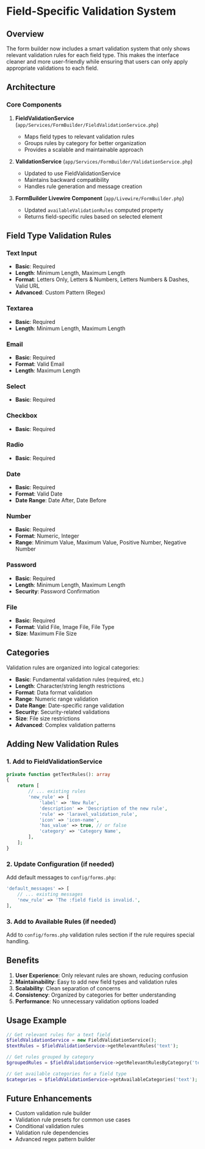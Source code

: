 # Field-Specific Validation System

## Overview

The form builder now includes a smart validation system that only shows relevant validation rules for each field type. This makes the interface cleaner and more user-friendly while ensuring that users can only apply appropriate validations to each field.

## Architecture

### Core Components

1. **FieldValidationService** (`app/Services/FormBuilder/FieldValidationService.php`)
   - Maps field types to relevant validation rules
   - Groups rules by category for better organization
   - Provides a scalable and maintainable approach

2. **ValidationService** (`app/Services/FormBuilder/ValidationService.php`)
   - Updated to use FieldValidationService
   - Maintains backward compatibility
   - Handles rule generation and message creation

3. **FormBuilder Livewire Component** (`app/Livewire/FormBuilder.php`)
   - Updated `availableValidationRules` computed property
   - Returns field-specific rules based on selected element

## Field Type Validation Rules

### Text Input
- **Basic**: Required
- **Length**: Minimum Length, Maximum Length
- **Format**: Letters Only, Letters & Numbers, Letters Numbers & Dashes, Valid URL
- **Advanced**: Custom Pattern (Regex)

### Textarea
- **Basic**: Required
- **Length**: Minimum Length, Maximum Length

### Email
- **Basic**: Required
- **Format**: Valid Email
- **Length**: Maximum Length

### Select
- **Basic**: Required

### Checkbox
- **Basic**: Required

### Radio
- **Basic**: Required

### Date
- **Basic**: Required
- **Format**: Valid Date
- **Date Range**: Date After, Date Before

### Number
- **Basic**: Required
- **Format**: Numeric, Integer
- **Range**: Minimum Value, Maximum Value, Positive Number, Negative Number

### Password
- **Basic**: Required
- **Length**: Minimum Length, Maximum Length
- **Security**: Password Confirmation

### File
- **Basic**: Required
- **Format**: Valid File, Image File, File Type
- **Size**: Maximum File Size

## Categories

Validation rules are organized into logical categories:

- **Basic**: Fundamental validation rules (required, etc.)
- **Length**: Character/string length restrictions
- **Format**: Data format validation
- **Range**: Numeric range validation
- **Date Range**: Date-specific range validation
- **Security**: Security-related validations
- **Size**: File size restrictions
- **Advanced**: Complex validation patterns

## Adding New Validation Rules

### 1. Add to FieldValidationService

```php
private function getTextRules(): array
{
    return [
        // ... existing rules
        'new_rule' => [
            'label' => 'New Rule',
            'description' => 'Description of the new rule',
            'rule' => 'laravel_validation_rule',
            'icon' => 'icon-name',
            'has_value' => true, // or false
            'category' => 'Category Name',
        ],
    ];
}
```

### 2. Update Configuration (if needed)

Add default messages to `config/forms.php`:

```php
'default_messages' => [
    // ... existing messages
    'new_rule' => 'The :field field is invalid.',
],
```

### 3. Add to Available Rules (if needed)

Add to `config/forms.php` validation rules section if the rule requires special handling.

## Benefits

1. **User Experience**: Only relevant rules are shown, reducing confusion
2. **Maintainability**: Easy to add new field types and validation rules
3. **Scalability**: Clean separation of concerns
4. **Consistency**: Organized by categories for better understanding
5. **Performance**: No unnecessary validation options loaded

## Usage Example

```php
// Get relevant rules for a text field
$fieldValidationService = new FieldValidationService();
$textRules = $fieldValidationService->getRelevantRules('text');

// Get rules grouped by category
$groupedRules = $fieldValidationService->getRelevantRulesByCategory('text');

// Get available categories for a field type
$categories = $fieldValidationService->getAvailableCategories('text');
```

## Future Enhancements

- Custom validation rule builder
- Validation rule presets for common use cases
- Conditional validation rules
- Validation rule dependencies
- Advanced regex pattern builder 